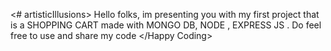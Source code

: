 <# artisticIllusions>
Hello folks, im presenting you with my first project that is a SHOPPING CART made 
with MONGO DB, NODE , EXPRESS JS . Do feel free to use and share my code 
</Happy Coding>
